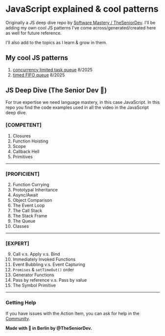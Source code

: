 # JavaScript explained & cool patterns

Originally a JS deep dive repo by [Software Mastery / TheSeniorDev](https://www.theseniordev.com/). I'll be adding my own cool JS patterns I've come across/generated/created here as well for future reference.

I'll also add to the topics as I learn & grow in them.

## My cool JS patterns

1. [concurrency limited task queue](./00_cool_patterns/01_concurrency_limited_task_queue) 8/2025
2. [timed FIFO queue](./00_cool_patterns/02_timed_fifo_queue) 8/2025

## JS Deep Dive (The Senior Dev 🔬)

For true expertise we need language mastery, in this case JavaScript. In this repo you find the code examples used in all the video in the JavaScript deep dive.

### [COMPETENT]

1. Closures
2. Function Hoisting
3. Scope
4. Callback Hell
5. Primitives

---

### [PROFICIENT]

2. Function Currying
3. Prototypal Inheritance
4. Async/Await
5. Object Comparison
6. The Event Loop
7. The Call Stack
8. The Stack Frame
9. The Queue
10. Classes

---

### [EXPERT]

9. Call v.s. Apply v.s. Bind
10. Immediately Invoked Functions
11. Event Bubbling v.s. Event Capturing
12. `Promises` & `setTimeOut()` order
13. Generator Functions
14. Pass by reference v.s. Pass by value
15. The Symbol Primitive

---

### Getting Help

If you have issues with the Action Item, you can ask for help in the [Community](https://community.theseniordev.com/home).

**Made with 🧡 in Berlin by @TheSeniorDev.**
